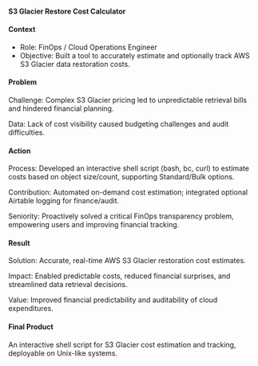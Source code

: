 #### S3 Glacier Restore Cost Calculator

#### Context
- Role: FinOps / Cloud Operations Engineer
- Objective: Built a tool to accurately estimate and optionally track AWS S3 Glacier data restoration costs.

#### Problem
Challenge: Complex S3 Glacier pricing led to unpredictable retrieval bills and hindered financial planning.

Data: Lack of cost visibility caused budgeting challenges and audit difficulties.

#### Action
Process: Developed an interactive shell script (bash, bc, curl) to estimate costs based on object size/count, supporting Standard/Bulk options.

Contribution: Automated on-demand cost estimation; integrated optional Airtable logging for finance/audit.

Seniority: Proactively solved a critical FinOps transparency problem, empowering users and improving financial tracking.

#### Result
Solution: Accurate, real-time AWS S3 Glacier restoration cost estimates.

Impact: Enabled predictable costs, reduced financial surprises, and streamlined data retrieval decisions.

Value: Improved financial predictability and auditability of cloud expenditures.

#### Final Product
An interactive shell script for S3 Glacier cost estimation and tracking, deployable on Unix-like systems.
